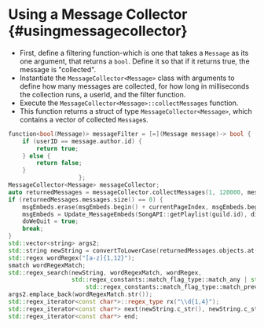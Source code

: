 Using a Message Collector {#usingmessagecollector}
============
- First, define a filtering function-which is one that takes a `Message` as its one argument, that returns a `bool`. Define it so that if it returns true, the message is "collected".
- Instantiate the `MessageCollector<Message>` class with arguments to define how many messages are collected, for how long in milliseconds the collection runs, a userId, and the filter function.
- Execute the `MessageCollector<Message>::collectMessages` function.
- This function returns a struct of type `MessageCollector<Message>`, which contains a vector of collected `Message`s.
 
```cpp
function<bool(Message)> messageFilter = [=](Message message)-> bool {
	if (userID == message.author.id) {
		return true;
	} else {
		return false;
	}
                    };
MessageCollector<Message> messageCollector;
auto returnedMessages = messageCollector.collectMessages(1, 120000, messageFilter);
if (returnedMessages.messages.size() == 0) {
	msgEmbeds.erase(msgEmbeds.begin() + currentPageIndex, msgEmbeds.begin() + currentPageIndex + 1);
	msgEmbeds = Update_MessageEmbeds(SongAPI::getPlaylist(guild.id), discordGuild, newEvent, args.eventData, currentPageIndex);
	doWeQuit = true;
	break;
}
std::vector<string> args2;
std::string newString = convertToLowerCase(returnedMessages.objects.at(0).content);
std::regex wordRegex("[a-z]{1,12}");
smatch wordRegexMatch;
std::regex_search(newString, wordRegexMatch, wordRegex,
				  std::regex_constants::match_flag_type::match_any | std::regex_constants::match_flag_type::match_not_null |
					  std::regex_constants::match_flag_type::match_prev_avail);
args2.emplace_back(wordRegexMatch.str());
std::regex_iterator<const char*>::regex_type rx("\\d{1,4}");
std::regex_iterator<const char*> next(newString.c_str(), newString.c_str() + strlen(newString.c_str()), rx);
std::regex_iterator<const char*> end;
```
